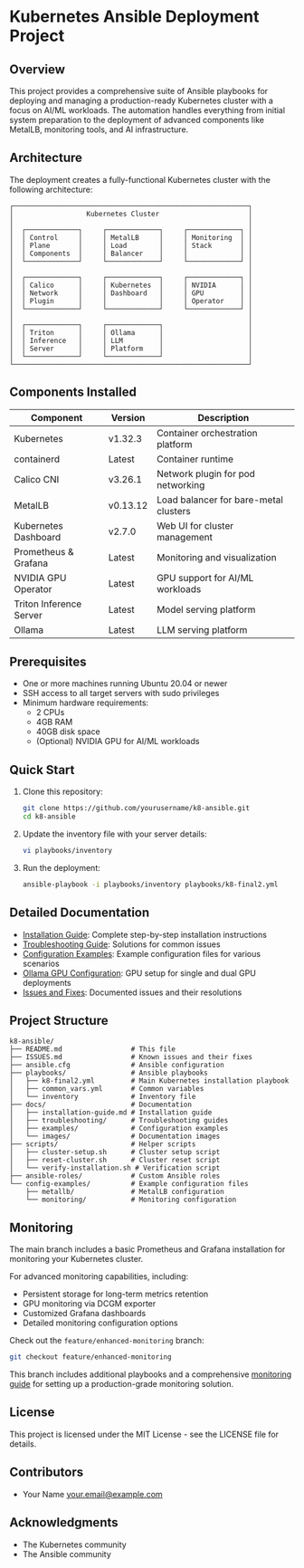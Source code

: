 # Kubernetes Ansible Deployment Project

## Overview

This project provides a comprehensive suite of Ansible playbooks for deploying and managing a production-ready Kubernetes cluster with a focus on AI/ML workloads. The automation handles everything from initial system preparation to the deployment of advanced components like MetalLB, monitoring tools, and AI infrastructure.

## Architecture

The deployment creates a fully-functional Kubernetes cluster with the following architecture:

```
┌──────────────────────────────────────────────────────────┐
│                  Kubernetes Cluster                      │
│                                                          │
│  ┌─────────────┐     ┌─────────────┐     ┌─────────────┐ │
│  │ Control     │     │ MetalLB     │     │ Monitoring  │ │
│  │ Plane       │     │ Load        │     │ Stack       │ │
│  │ Components  │     │ Balancer    │     │             │ │
│  └─────────────┘     └─────────────┘     └─────────────┘ │
│                                                          │
│  ┌─────────────┐     ┌─────────────┐     ┌─────────────┐ │
│  │ Calico      │     │ Kubernetes  │     │ NVIDIA      │ │
│  │ Network     │     │ Dashboard   │     │ GPU         │ │
│  │ Plugin      │     │             │     │ Operator    │ │
│  └─────────────┘     └─────────────┘     └─────────────┘ │
│                                                          │
│  ┌─────────────┐     ┌─────────────┐                     │
│  │ Triton      │     │ Ollama      │                     │
│  │ Inference   │     │ LLM         │                     │
│  │ Server      │     │ Platform    │                     │
│  └─────────────┘     └─────────────┘                     │
└──────────────────────────────────────────────────────────┘
```

## Components Installed

| Component | Version | Description |
|-----------|---------|-------------|
| Kubernetes | v1.32.3 | Container orchestration platform |
| containerd | Latest | Container runtime |
| Calico CNI | v3.26.1 | Network plugin for pod networking |
| MetalLB | v0.13.12 | Load balancer for bare-metal clusters |
| Kubernetes Dashboard | v2.7.0 | Web UI for cluster management |
| Prometheus & Grafana | Latest | Monitoring and visualization |
| NVIDIA GPU Operator | Latest | GPU support for AI/ML workloads |
| Triton Inference Server | Latest | Model serving platform |
| Ollama | Latest | LLM serving platform |

## Prerequisites

- One or more machines running Ubuntu 20.04 or newer
- SSH access to all target servers with sudo privileges
- Minimum hardware requirements:
  - 2 CPUs
  - 4GB RAM
  - 40GB disk space
  - (Optional) NVIDIA GPU for AI/ML workloads

## Quick Start

1. Clone this repository:
   ```bash
   git clone https://github.com/yourusername/k8-ansible.git
   cd k8-ansible
   ```

2. Update the inventory file with your server details:
   ```bash
   vi playbooks/inventory
   ```

3. Run the deployment:
   ```bash
   ansible-playbook -i playbooks/inventory playbooks/k8-final2.yml
   ```

## Detailed Documentation

- [Installation Guide](docs/installation-guide.md): Complete step-by-step installation instructions
- [Troubleshooting Guide](docs/troubleshooting/README.md): Solutions for common issues
- [Configuration Examples](docs/examples/README.md): Example configuration files for various scenarios
 - [Ollama GPU Configuration](docs/ollama-gpu-configuration.md): GPU setup for single and dual GPU deployments
- [Issues and Fixes](ISSUES.md): Documented issues and their resolutions

## Project Structure

```
k8-ansible/
├── README.md                 # This file
├── ISSUES.md                 # Known issues and their fixes
├── ansible.cfg               # Ansible configuration
├── playbooks/                # Ansible playbooks
│   ├── k8-final2.yml         # Main Kubernetes installation playbook
│   ├── common_vars.yml       # Common variables
│   └── inventory             # Inventory file
├── docs/                     # Documentation
│   ├── installation-guide.md # Installation guide
│   ├── troubleshooting/      # Troubleshooting guides
│   ├── examples/             # Configuration examples
│   └── images/               # Documentation images
├── scripts/                  # Helper scripts
│   ├── cluster-setup.sh      # Cluster setup script
│   ├── reset-cluster.sh      # Cluster reset script
│   └── verify-installation.sh # Verification script
├── ansible-roles/            # Custom Ansible roles
└── config-examples/          # Example configuration files
    ├── metallb/              # MetalLB configuration
    └── monitoring/           # Monitoring configuration
```

## Monitoring

The main branch includes a basic Prometheus and Grafana installation for monitoring your Kubernetes cluster.

For advanced monitoring capabilities, including:
- Persistent storage for long-term metrics retention
- GPU monitoring via DCGM exporter
- Customized Grafana dashboards
- Detailed monitoring configuration options

Check out the `feature/enhanced-monitoring` branch:
```bash
git checkout feature/enhanced-monitoring
```

This branch includes additional playbooks and a comprehensive [monitoring guide](docs/monitoring-guide.md) for setting up a production-grade monitoring solution.

## License

This project is licensed under the MIT License - see the LICENSE file for details.

## Contributors

- Your Name <your.email@example.com>

## Acknowledgments

- The Kubernetes community
- The Ansible community
